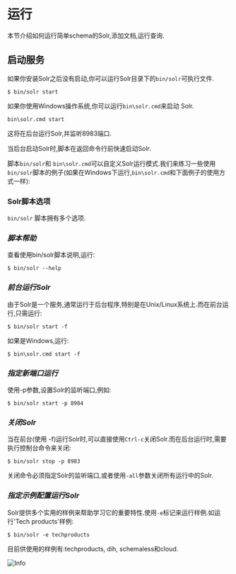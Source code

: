 # 运行

本节介绍如何运行简单schema的Solr,添加文档,运行查询.

## 启动服务

如果你安装Solr之后没有启动,你可以运行Solr目录下的```bin/solr```可执行文件.

    $ bin/solr start

如果你使用Windows操作系统,你可以运行```bin\solr.cmd```来启动 Solr.

    bin\solr.cmd start

这将在后台运行Solr,并监听8983端口.

当后台启动Solr时,脚本在返回命令行前快速启动Solr.

脚本```bin/solr```和 ```bin\solr.cmd```可以自定义Solr运行模式.我们来练习一些使用```bin/solr```脚本的例子(如果在Windows下运行,```bin\solr.cmd```和下面例子的使用方式一样):

### Solr脚本选项

```bin/solr``` 脚本拥有多个选项.

### *脚本帮助*

查看使用bin/solr脚本说明,运行:

    $ bin/solr --help

### *前台运行Solr*

由于Solr是一个服务,通常运行于后台程序,特别是在Unix/Linux系统上.而在前台运行,只需运行:

    $ bin/solr start -f
如果是Windows,运行:

    $ bin\solr.cmd start -f

### *指定新端口运行*

使用-p参数,设置Solr的监听端口,例如:

    $ bin/solr start -p 8984

### *关闭Solr*

当在前台(使用 -f)运行Solr时,可以直接使用```Ctrl-c```关闭Solr.而在后台运行时,需要执行控制台命令来关闭:

    $ bin/solr stop -p 8983

关闭命令必须指定Solr的监听端口,或者使用```-all```参数关闭所有运行中的Solr.

### *指定示例配置运行Solr*

Solr提供多个实用的样例来帮助学习它的重要特性.使用```-e```标记来运行样例.如运行'Tech products'样例:

    $ bin/solr -e techproducts

目前供使用的样例有:techproducts, dih, schemaless和cloud.

![Info](info.png)   

